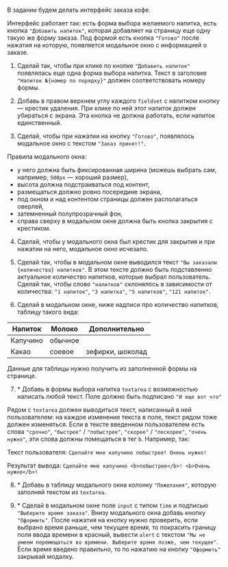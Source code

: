 В задании будем делать интерфейс заказа кофе.

Интерфейс работает так: есть форма выбора желаемого напитка, есть кнопка `"Добавить напиток"`, которая добавляет на страницу еще одну такую же форму заказа. Под формой есть кнопка `"Готово"` после нажатия на которую, появляется модальное окно с информацией о заказе.

1. Сделай так, чтобы при клике по кнопке `"Добавить напиток"` появлялась еще одна форма выбора напитка. Текст в заголовке `"Напиток №{номер по порядку}"` должен соответствовать номеру формы.

2. Добавь в правом верхнем углу каждого `fieldset` с напитком кнопку — крестик удаления. При клике по ней этот напиток должен убираться с экрана. Эта кнопка не должна работать, если напиток единственный.

3. Сделай, чтобы при нажатии на кнопку `"Готово"`, появлялось модальное окно с текстом `"Заказ принят!"`.

Правила модального окна:

- у него должна быть фиксированная ширина (можешь выбрать сам, например, `500px` — хороший размер),
- высота должна подстраиваться под контент,
- размещаться должно ровно посередине экрана,
- под окном и над контентом страницы должен располагаться оверлей,
- затемненный полупрозрачный фон,
- справа сверху в модальном окне должна быть кнопка закрытия с крестиком.

4. Сделай, чтобы у модального окна был крестик для закрытия и при нажатии на него, модальное окно исчезало.

5. Сделай так, чтобы в модальном окне выводился текст `"Вы заказали {количество} напитков"`. В этом тексте должно быть подставленно актуальное количество напитков, которые выбрал пользователь. Сделай так, чтобы слово `"напитков"` склонялось в зависимости от количества: `"1 напиток"`, `"3 напитка"`, `"5 напитков"`, `"121 напиток"`.

6. Сделай в модальном окне, ниже надписи про количество напитков, таблицу такого вида:

| Напиток  | Молоко  | Дополнительно    |
| -------- | ------- | ---------------- |
| Капучино | обычное |
| Какао    | соевое  | зефирки, шоколад |

Данные для таблицы нужно получить из заполненной формы на странице.

7. \* Добавь в формы выбора напитка `textarea` с возможностью написать любой текст. Поле должно быть подписано `"И еще вот что"`

Рядом с `textarea` должен выводиться текст, написанный в ней пользователем: на каждое изменение текста в поле, текст рядом тоже должен изменяться. Если в тексте введенном пользователем есть слова `"срочно"`, `"быстрее"` / `"побыстрее"`, `"скорее"` / `"поскорее"`, `"очень нужно"`, эти слова должны помещаться в тег `b`. Например, так:

Текст пользователя: `Сделайте мне капучино побыстрее! Очень нужно!`

Результат вывода: `Сделайте мне капучино <b>побыстрее</b>! <b>Очень нужно</b>!`

8. \* Добавь в таблицу модального окна колонку `"Пожелания"`, которую заполняй текстом из `textarea`.

9. \* Сделай в модальном окне поле `input` с типом `time` и подписью `"Выберите время заказа"`. Внизу модального окна добавь кнопку `"Оформить"`. После нажатия на кнопку нужно проверить, если выбрано время раньше, чем текущее время, то покрасить границу поля ввода времени в красный, вывести `alert` с текстом `"Мы не умеем перемещаться во времени. Выберите время позже, чем текущее"`. Если время введено правильно, то по нажатию на кнопку `"Оформить"` закрывай модалку.
